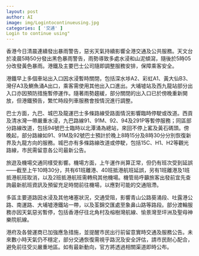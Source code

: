 ```yaml
---
layout: post
author: AI
image: img/Logintocontinueusing.jpg
categories: [ '交通' ]
Login to continue using"
---
```

香港今日清晨連續發出暴雨警告，惡劣天氣持續影響全港交通及公共服務。天文台於凌晨5時50分發出黑色暴雨警告，雨勢導致多處水浸和山泥傾瀉，隨後於5時05分改發黃色暴雨。港鐵及主要巴士公司隨即調整服務安排，保障乘客安全。

港鐵早上多個車站出入口因水浸暫時關閉，包括深水埗A2、彩虹A1、黃大仙B3、灣仔A3及鰂魚涌A出口，乘客需使用其他出入口進出。大埔墟站及西九龍站部分出入口亦因預防措施暫停運作。隨著雨勢趨緩，部分關閉的出入口已於傍晚重新開放，但港鐵預告，繁忙時段列車服務會按情況進行調整。

巴士方面，九巴、城巴及龍運巴士多條路線受路面情況影響臨時停駛或改道。西貢及清水灣一帶嚴重水浸，九巴路線91、91M、92、94及291P等暫停服務；同區部分路線改道，包括94號巴士臨時以北潭涌為總站，來回不停上窰及黃石碼頭。傍晚起，部分路線如91、91M及92號巴士預計於晚上8時15分及8時30分分別恢復新界及九龍方向的服務。城巴亦有多條路線改道或停駛，包括15C、H1、H2等觀光路線，市民需留意各公司最新公告。

旅遊及機場交通同樣受影響。機場方面，上午運作尚算正常，但仍有班次受到延誤——截至上午10時30分，共有61班離港、40班抵港航班延誤，另有1班離港及1班抵港航班取消，以及2班抵港航班需轉飛其他機場。機管局呼籲旅客出發前宜先查詢最新航班資訊及預留充足時間前往機場，以應對可能的交通阻滯。

多區主要道路因水浸及其他堵塞狀況，交通受阻，影響青山公路葵涌段、吐露港公路、南運路、大埔墟港鐵站一帶，以及荃錦交匯處至象鼻山路等路段。部分渡輪服務亦因天氣惡劣暫停，包括香港仔往北角村及榕樹灣航線、愉景灣至坪洲及聖母神樂院航線。

港府及各營運商已加強應急措施，並提醒市民出行前留意實時交通及服務公告。未來數小時天氣仍不穩定，部分交通恢復需視乎路況及安全評估，請市民耐心配合，避免前往受災嚴重地區。如有最新動向，官方將透過相關渠道即時公布。